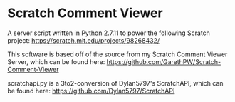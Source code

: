 # Scratch Comment Viewer
A server script written in Python 2.7.11 to power the following Scratch project: https://scratch.mit.edu/projects/98268432/

This software is based off of the source from my Scratch Comment Viewer Server, which can be found here: https://github.com/GarethPW/Scratch-Comment-Viewer

scratchapi.py is a 3to2-conversion of Dylan5797's ScratchAPI, which can be found here: https://github.com/Dylan5797/ScratchAPI
